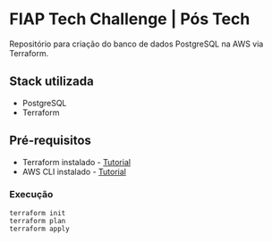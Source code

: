 # FIAP Tech Challenge | Pós Tech

Repositório para criação do banco de dados PostgreSQL na AWS via Terraform.

## Stack utilizada
* PostgreSQL
* Terraform

## Pré-requisitos
* Terraform instalado - [Tutorial](https://developer.hashicorp.com/terraform/tutorials/aws-get-started/install-cli)
* AWS CLI instalado - [Tutorial](https://developer.hashicorp.com/terraform/tutorials/aws-get-started/install-cli)

### Execução

```
terraform init
terraform plan
terraform apply
```
